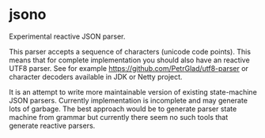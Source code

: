# jsono

Experimental reactive JSON parser. 

This parser accepts a sequence of characters (unicode code points).
This means that for complete implementation you should also have an reactive UTF8 parser.
See for example https://github.com/PetrGlad/utf8-parser or character decoders available 
in JDK or Netty project.

It is an attempt to write more maintainable version of existing state-machine JSON parsers.
Currently implementation is incomplete and may generate lots of garbage.
The best approach would be to generate parser state machine from grammar but currently 
there seem no such tools that generate reactive parsers.
